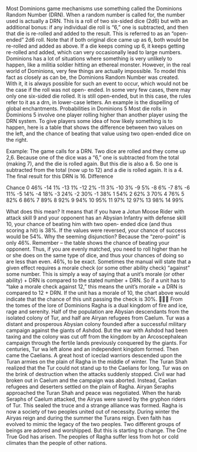 Most Dominions game mechanisms use something called the Dominions Random Number (DRN). When a random number is called for, the number used is actually a DRN. This is a roll of two six-sided dice (2d6) but with an additional bonus: if any individual die roll is “6,” one is subtracted, and then that die is re-rolled and added to the result. This is referred to as an “open-ended” 2d6 roll.
Note that if both original dice came up as 6, both would be re-rolled and added as above. If a die keeps coming up 6, it keeps getting re-rolled and added, which can very occasionally lead to large numbers.
Dominions has a lot of situations where something is very unlikely to happen, like a militia soldier hitting an ethereal monster. However, in the real world of Dominions, very few things are actually impossible. To model this fact as closely as can be, the Dominions Random Number was created. With it, it is always possible for such an event to occur, which would not be the case if the roll was not open- ended.
In some very few cases, there may only one six-sided die rolled. It is still open-ended, but in this case, the rules refer to it as a drn, in lower-case letters. An example is the dispelling of global enchantments.
Probabilities in Dominions 5
Most die rolls in Dominions 5 involve one player rolling higher than another player using the DRN system. To give players some idea of how likely something is to happen, here is a table that shows the difference between two values on the left, and the chance of beating that value using two open-ended dice on the right.
 
Example: The game calls for a DRN. Two dice are rolled and they come up 2,6. Because one of the dice was a “6,” one is subtracted from the total (making 7), and the die is rolled again. But this die is also a 6. So one is subtracted from the total (now up to 12) and a die is rolled again. It is a 4. The final result for this DRN is 16.
Difference
 
Chance 0 46%
-14 1% -13 1% -12 2% -11 3% -10 3%
-9 5% -8 6% -7 8% -6 11% -5 14% -4 18% -3 24% -2 30% -1 38%
1 54% 2 62% 3 70% 4 76% 5 82% 6 86% 7 89% 8 92% 9 94%
10 95% 11 97% 12 97% 13 98% 14 99%

What does this mean? It means that if you have a Jotun Moose Rider with attack skill 9 and your opponent has an Abysian Infantry with defense skill 10, your chance of beating him with two open- ended dice (and thus scoring a hit) is 38%. If the values were reversed, your chance of success would be 54%. Why the seeming disjunction? Because the “zero-point” is only 46%. Remember – the table shows the chance of beating your opponent. Thus, if you are evenly matched, you need to roll higher than he or she does on the same type of dice, and thus your chances of doing so are less than even. 46%, to be exact.
Sometimes the manual will state that a given effect requires a morale check (or some other ability check) “against” some number. This is simply a way of saying that a unit’s morale (or other ability) + DRN is compared to the stated number + DRN. So if a unit has to “take a morale check against 12,” this means the unit’s morale + a DRN is compared to 12 + DRN. If the unit has a morale of 10, the chart above would indicate that the chance of this unit passing the check is 30%.

From the tomes of the lore of Dominions
Ragha is a dual kingdom of fire and ice, rage and serenity. Half of the population are Abysian descendants from the isolated colony of Tur, and half are Airyan refugees from Caelum. Tur was a distant and prosperous Abysian colony founded after a successful military campaign against the giants of Ashdod. But the war with Ashdod had been taxing and the colony was cut off from the kingdom by an Arcoscephalean campaign through the fertile lands previously conquered by the giants. For centuries, Tur wa left alone and an independent kingdom formed. Then came the Caelians. A great host of iceclad warriors descended upon the Turan armies on the plain of Ragha in the middle of winter. The Turan Shah realized that the Tur could not stand up to the Caelians for long. Tur was on the brink of destruction when the attacks suddenly stopped. Civil war had broken out in Caelum and the campaign was aborted. Instead, Caelian refugees and deserters settled on the plain of Ragha. Airyan Seraphs approached the Turan Shah and peace was negotiated. When the harab Seraphs of Caelum attacked, the Airyas were saved by the gryphon riders of Tur. This sealed the truce and a strange alliance was formed. Ragha is now a society of two peoples united out of necessity. During winter the Airyas reign and during the summer the Turans reign. Even faith has evolved to mimic the legacy of the two peoples. Two different groups of beings are adored and worshipped. But this is starting to change. The One True God has arisen. The peoples of Ragha suffer less from hot or cold climates than the people of other nations.